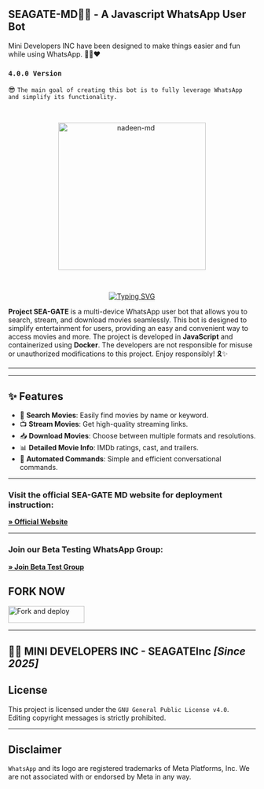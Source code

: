 ## SEAGATE-MD👩‍💻 - A Javascript WhatsApp User Bot
Mini Developers INC have been designed to make things easier and fun while using WhatsApp. 👨‍💻❤️
### `4.0.0 Version`
😎 `The main goal of creating this bot is to fully leverage WhatsApp and simplify its functionality.`

<br>
<p align="center">  
  <a href="https://files.catbox.moe/bmfyw7.png">
    <img alt="nadeen-md" height="300" src="https://files.catbox.moe/9pu23t.jpg">
    
  
  </a>
</p>

<br>

<p align="center">
<a href="https://git.io/typing-svg"><img src="https://readme-typing-svg.demolab.com?font=Fira+Code&weight=700&size=33&pause=1000&color=7600bc&width=435&lines=VISPER+MD+WHATSAPP+BOT;VERSION+4.0.0;CREATED+BY+VISPER+INC;Dark+Cyber+Matrix" alt="Typing SVG" /></a>
</p>

**Project SEA-GATE** is a multi-device WhatsApp user bot that allows you to search, stream, and download movies seamlessly. This bot is designed to simplify entertainment for users, providing an easy and convenient way to access movies and more. The project is developed in **JavaScript** and containerized using **Docker**. The developers are not responsible for misuse or unauthorized modifications to this project. Enjoy responsibly! 🎗✨

---


---

## ✨ Features
- 🎥 **Search Movies**: Easily find movies by name or keyword.
- 📺 **Stream Movies**: Get high-quality streaming links.
- 📥 **Download Movies**: Choose between multiple formats and resolutions.
- 📊 **Detailed Movie Info**: IMDb ratings, cast, and trailers.
- 🤖 **Automated Commands**: Simple and efficient conversational commands.

---

### Visit the official SEA-GATE MD website for deployment instruction:
**[» Official Website](https://sea-gate-md-pair.vercel.app/)**

---

### Join our Beta Testing WhatsApp Group:
**[» Join Beta Test Group](https://chat.whatsapp.com/DgkRi449IO565xc2UZGcvA?mode=ems_wa_c)**

## FORK NOW

<p align="left">
<a href="https://github.com/Thinura-neth/SEA-GATE-MD/fork"><img align="center" src="https://img.shields.io/badge/Fork This Repo-black?style=for-the-badge&logo=git&logoColor=white" alt="Fork and deploy" height="35" width="155" /></a>


---

## 👩‍💻 MINI DEVELOPERS INC - SEAGATEInc *[Since 2025]*



## License
This project is licensed under the `GNU General Public License v4.0`.  
Editing copyright messages is strictly prohibited.

---

## Disclaimer
`WhatsApp` and its logo are registered trademarks of Meta Platforms, Inc. We are not associated with or endorsed by Meta in any way.
